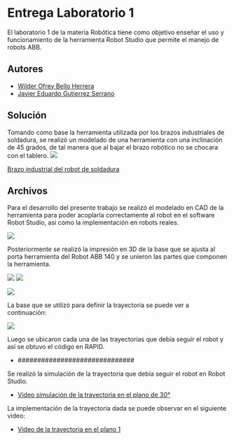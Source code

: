 
# Entrega Laboratorio 1

El laboratorio 1 de la materia Robótica tiene como objetivo enseñar el uso y funcionamiento de la herramienta Robot Studio que permite el manejo de robots ABB.

## Autores

- [Wilder Ofrey Bello Herrera](https://github.com/WilderBello)
- [Javier Eduardo Gutierrez Serrano](https://github.com/jaegutierrezser)


## Solución

Tomando como base la herramienta utilizada por los brazos industriales de soldadura, se realizó un modelado de una herramienta con una inclinación de 45 grados, de tal manera que al bajar el brazo robótico no se chocara con el tablero.
![](https://thumbs.dreamstime.com/z/brazo-industrial-del-robot-de-soldadura-con-el-modelo-la-antorcha-ot-electrodo-mig-aislado-en-fondo-blanco-trayectoria-recortes-o-142568943.jpg)

[Brazo industrial del robot de soldadura](https://es.dreamstime.com/brazo-industrial-del-robot-de-soldadura-con-el-modelo-la-antorcha-ot-electrodo-mig-aislado-en-fondo-blanco-trayectoria-recortes-o-image142568943)

## Archivos 

Para el desarrollo del presente trabajo se realizó el modelado en CAD de la herramienta para poder acoplarla correctamente al robot en el software Robot Studio, así como la implementación en robots reales.

![](https://i.postimg.cc/PpJ1tvfP/Modelo-CAD-Base.jpg)

Posteriormente se realizó la impresión en 3D de la base que se ajusta al porta herramienta del Robot ABB 140 y se unieron las partes que componen la herramienta.

![](https://i.postimg.cc/2ykwcVYp/Base.jpg)
![](https://i.postimg.cc/05nZ6dG9/herramienta.jpg)

![](https://i.postimg.cc/d359zwQh/Herramienta-completa.jpg)

La base que se utilizó para definir la trayectoria se puede ver a continuación:

![](https://i.postimg.cc/B6GNFmwn/Base-escritura.jpg)

Luego se ubicaron cada una de las trayectorias que debía seguir el robot y así se obtuvo el código en RAPID.

- ##############################


Se realizó la simulación de la trayectoria que debía seguir el robot en Robot Studio.

- [Video simulación de la trayectoria en el plano de 30°](https://github.com/WilderBello/Robotica_Laboratorio_1/blob/main/Videos/Escritura%20en%20plano%201.mp4)

La implementación de la trayectoria dada se puede observar en el siguiente video:

- [Video de la trayectoria en el plano 1](https://github.com/WilderBello/Robotica_Laboratorio_1/blob/main/Videos/Escritura%20en%20plano%201.mp4)
